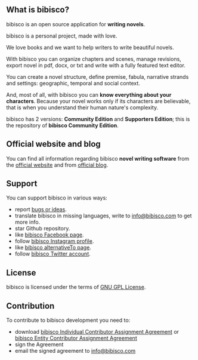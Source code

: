 ## What is bibisco?

bibisco is an open source application for **writing novels**.

bibisco is a personal project, made with love. 

We love books and we want to help writers to write beautiful novels.

With bibisco you can organize chapters and scenes, manage revisions, export novel in pdf, docx, or txt and write with a fully featured text editor.

You can create a novel structure, define premise, fabula, narrative strands and settings: geographic, temporal and social context.

And, most of all, with bibisco you can **know everything about your characters**. Because your novel works only if its characters are believable, that is when you understand their human nature's complexity.

bibisco has 2 versions: **Community Edition** and **Supporters Edition**; this is the repository of **bibisco Community Edition**.

## Official website and blog

You can find all information regarding bibisco **novel writing software** from the [official website](https://bibisco.com) and from [official blog](https://bibisco.com/blog).


## Support

You can support bibisco in various ways:

* report [bugs or ideas](https://github.com/andreafeccomandi/bibisco/issues).
* translate bibisco in missing languages, write to info@bibisco.com to get more info.
* star Github repository.
* like [bibisco Facebook page](https://www.facebook.com/bibisco.official.page).
* follow [bibisco Instagram profile](https://www.instagram.com/bibiscoapp/).
* like [bibisco alternativeTo page](http://alternativeto.net/software/bibisco).
* follow [bibisco Twitter account](https://twitter.com/bibiscotweet).

## License

bibisco is licensed under the terms of [GNU GPL License](https://www.gnu.org/licenses/gpl-3.0.en.html).


## Contribution

To contribute to bibisco development you need to:
* download [bibisco Individual Contributor Assignment Agreement](https://github.com/andreafeccomandi/bibisco/blob/master/bibisco-Individual-Contribution-Assignment-Agreement.pdf) or [bibisco Entity Contributor Assignment Agreement](https://github.com/andreafeccomandi/bibisco/blob/master/bibisco-Entity-Contribution-Assignment-Agreement.pdf)
* sign the Agreement
* email the signed agreement to info@bibisco.com
